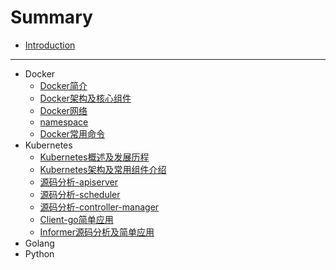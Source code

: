 # Summary

* [Introduction](README.md)

-----
* Docker
    * [Docker简介](doc/docker/docker简介.md)
    * [Docker架构及核心组件](doc/docker/docker架构及核心组件.md)
    * [Docker网络](doc/docker/docker网络.md)
    * [namespace](doc/docker/namespace.md)
    * [Docker常用命令](doc/docker/docker常用命令.md)
* Kubernetes
    * [Kubernetes概述及发展历程](doc/kubernetes/kubernetes概述及发展历程.md)
    * [Kubernetes架构及常用组件介绍](doc/kubernetes/kubernetes架构及常用组件介绍.md)
    * [源码分析-apiserver](doc/kubernetes/apiserver.md)
    * [源码分析-scheduler](doc/kubernetes/scheduler.md)
    * [源码分析-controller-manager](doc/kubernetes/controller-manager.md)
    * [Client-go简单应用](doc/kubernetes/kubernetes-6.md)
    * [Informer源码分析及简单应用](doc/kubernetes/kubernetes-7.md)
* Golang
* Python

